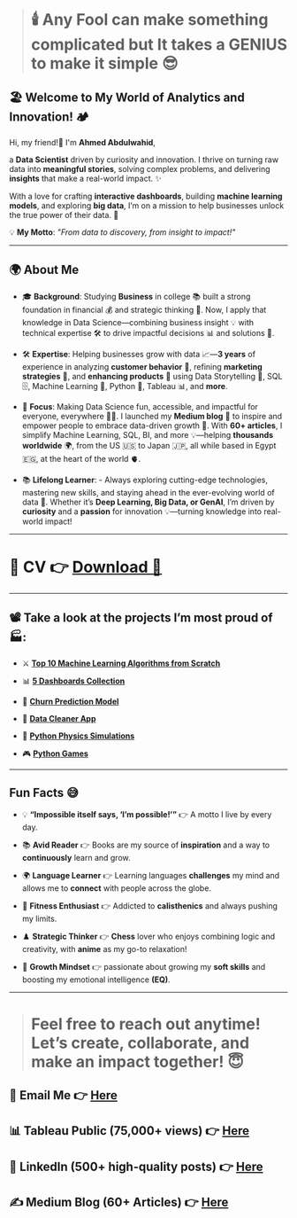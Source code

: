 > # 🕯️ Any Fool can make something **complicated** but It takes a GENIUS to make it simple 😎

## 🏖️ Welcome to My World of Analytics and Innovation! 🏕️    

Hi, my friend!👋 I'm **Ahmed Abdulwahid**, 

a **Data Scientist** driven by curiosity and innovation. I thrive on turning raw data into **meaningful stories**, solving complex problems, and delivering **insights** that make a real-world impact. ✨  

With a love for crafting **interactive dashboards**, building **machine learning models**, and exploring **big data**, I’m on a mission to help businesses unlock the true power of their data. 🚀  

💡 **My Motto**: *"From data to discovery, from insight to impact!"*  


---

## 🌍 About Me

- 🎓 **Background**: Studying **Business** in college 📚 built a strong foundation in financial 💰 and strategic thinking 🎯. Now, I apply that knowledge in Data Science—combining business insight 💡 with technical expertise 🛠️ to drive impactful decisions 📊 and solutions 🚀.
    
- 🛠️ **Expertise**: Helping businesses grow with data 📈—**3 years** of experience in analyzing **customer behavior** 👥, refining **marketing strategies** 🎯, and **enhancing products** 🚀 using Data Storytelling 📖, SQL 🗄️, Machine Learning 🤖, Python 🐍, Tableau 📊, and **more**.
  
- 🎯 **Focus**: Making Data Science fun, accessible, and impactful for everyone, everywhere 🎯🔥. I launched my **Medium blog** 📃 to inspire and empower people to embrace data-driven growth 🌷. With **60+ articles**, I simplify Machine Learning, SQL, BI, and more 💡—helping **thousands worldwide** 🌍, from the US 🇺🇸 to Japan 🇯🇵, all while based in Egypt 🇪🇬, at the heart of the world 🫀.
  
- 📚 **Lifelong Learner**: - Always exploring cutting-edge technologies, mastering new skills, and staying ahead in the ever-evolving world of data 🚀. Whether it’s **Deep Learning, Big Data, or GenAI**, I’m driven by **curiosity** and a **passion** for innovation 💡—turning knowledge into real-world impact! 


---


# **📜 CV** 👉 [Download 📂](https://github.com/user-attachments/files/18931457/Resume.pdf)


---

## 📽️ Take a look at the projects I’m most proud of 🏭:  
 
- ⚔️ [**Top 10 Machine Learning Algorithms from Scratch**](https://github.com/AhmedAbdulWahid-Data/Top_10_ML_Algorithms)
  
- 📊 [**5 Dashboards Collection**](https://github.com/AhmedAbdulWahid-Data/Top_5_Dashboards)
  
- 🤖 [**Churn Prediction Model**](https://github.com/AhmedAbdulWahid-Data/Customer_Churn_Prediction)
  
- 🧼 [**Data Cleaner App**](https://github.com/AhmedAbdulWahid-Data/Data_Cleaner_app)

- 🔭 [**Python Physics Simulations**](https://github.com/AhmedAbdulWahid-Data/Python_Physics)
  
- 🎮 [**Python Games**](https://github.com/AhmedAbdulWahid-Data/Python_Games)

  
---

## Fun Facts 😅 

- 💡 **“Impossible itself says, ‘I’m possible!’”** 👉 A motto I live by every day.

- 📚 **Avid Reader** 👉 Books are my source of **inspiration** and a way to **continuously** learn and grow.

- 🌍 **Language Learner** 👉 Learning languages **challenges** my mind and allows me to **connect** with people across the globe.
  
- 🤸 **Fitness Enthusiast** 👉 Addicted to **calisthenics** and always pushing my limits.
  
- ♟️ **Strategic Thinker** 👉 **Chess** lover who enjoys combining logic and creativity, with **anime** as my go-to relaxation!
  
- 🌱 **Growth Mindset** 👉 passionate about growing my **soft skills** and boosting my emotional intelligence **(EQ)**.



---

> # Feel free to reach out anytime! Let’s create, collaborate, and make an impact together! 😇   

## 📧 Email Me 👉 [Here](mailto:ahmedabdulwahid.data@gmail.com)

## 📊 Tableau Public (75,000+ views) 👉 [Here](https://public.tableau.com/app/profile/ahmed.abdul.wahid/vizzes)

## 💼 LinkedIn (500+ high-quality posts) 👉 [Here](https://www.linkedin.com/in/ahmed-abdulwahid/)

## ✍️ Medium Blog (60+ Articles) 👉 [Here](https://medium.com/@ahmedabdulwahid.data)



